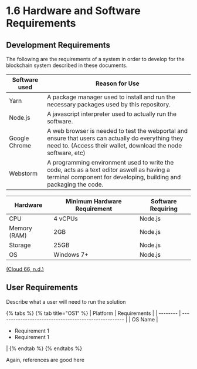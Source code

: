 # 1.6 Hardware and Software Requirements

## Development Requirements

The following are the requirements of a system in order to develop for the blockchain system described in these documents.&#x20;

| Software used | Reason for Use                                                                                                                                                      |
| ------------- | ------------------------------------------------------------------------------------------------------------------------------------------------------------------- |
| Yarn          | A package manager used to install and run the necessary packages used by this repository.                                                                           |
| Node.js       | A javascript interpreter used to actually run the software.                                                                                                         |
| Google Chrome | A web browser is needed to test the webportal and ensure that users can actually do everything they need to. (Access their wallet, download the node software, etc) |
| Webstorm      | A programming environment used to write the code, acts as a text editor aswell as having a terminal component for developing, building and packaging the code.      |



| Hardware     | Minimum Hardware Requirement | Software Requiring |
| ------------ | ---------------------------- | ------------------ |
| CPU          | 4 vCPUs                      | Node.js            |
| Memory (RAM) | 2GB                          | Node.js            |
| Storage      | 25GB                         | Node.js            |
| OS           | Windows 7+                   | Node.js            |

[(Cloud 66, n.d.)](../reference-list.md)

## User Requirements

Describe what a user will need to run the solution

{% tabs %}
{% tab title="OS1" %}
| Platform | Requirements                                          |
| -------- | ----------------------------------------------------- |
| OS Name  | <ul><li>Requirement 1</li><li>Requirement 1</li></ul> |
{% endtab %}
{% endtabs %}

Again, references are good here
